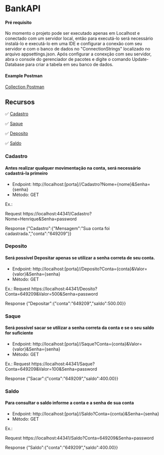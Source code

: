 # BankAPI

#### Pré requisito
No momento o projeto pode ser executado apenas em Localhost e conectado com um servidor local, então para executá-lo será necessário instalá-lo e executá-lo em uma IDE e configurar a conexão com seu servidor e com o banco de dados no "ConnectionStrings" localizado no arquivo appsettings.json.
Após configurar a conexção com seu servidor, abra o console do gerenciador de pacotes e digite o comando Update-Database para criar a tabela em seu banco de dados.

#### Example Postman
[Collection Postman](https://github.com/Henrique-GF/Challenge-BankAPI/blob/master/BankAPI.postman_collection.json)

## Recursos   

✅ [Cadastro](#cadastro)

✅ [Saque](#saque)

✅ [Deposito](#deposito)

✅ [Saldo](#saldo)

### Cadastro
#### Antes realizar qualquer movimentação na conta, será necessário cadastrá-la primeiro

* Endpoint: http://localhost:[porta]//Cadastro?Nome={nome}&Senha={senha}
* Método: GET

Ex.: 

Request
https://localhost:44341/Cadastro?Nome=Henrique&Senha=password

Response
{"Cadastro":{"Mensagem":"Sua conta foi cadastrada.","conta":"649209"}}


### Deposito
#### Será possível Depositar apenas se utilizar a senha correta de seu conta.

* Endpoint: http://localhost:[porta]//Deposito?Conta={conta}&Valor={valor}&Senha={senha}
* Método: GET

Ex.:
Request
https://localhost:44341/Deosito?Conta=649209&Valor=500&Senha=password

Response
{"Depositar":{"conta":"649209","saldo":500.00}}


### Saque
#### Será possível sacar se utilizar a senha correta da conta e se o seu saldo for suficiente

* Endpoint: http://localhost:[porta]//Saque?Conta={conta}&Valor={valor}&Senha={senha}
* Método: GET

Ex.:
Request
https://localhost:44341/Saque?Conta=649209&Valor=100&Senha=password

Response
{"Sacar":{"conta":"649209","saldo":400.00}}



### Saldo
#### Para consultar o saldo informe a conta e a senha de sua conta

* Endpoint: http://localhost:[porta]//Saldo?Conta={conta}&Senha={senha}
* Método: GET

Ex.:

Request
https://localhost:44341/Saldo?Conta=649209&Senha=password

Response
{"Saldo":{"conta":"649209","saldo":400.00}}



